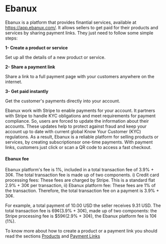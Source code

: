 # Ebanux

Ebanux is a platform that provides finantial services, available at https://app.ebanux.com/.  It allows sellers to get paid for their products and services by sharing payment links. They just need to follow some simple steps:

**1-  Create a product or service**

Set up all the details of a new product or service.

**2- Share a payment link**

Share a link to a full payment page with your customers anywhere on the internet.

**3- Get paid instantly**

Get the customer's payments directly into your account.

Ebanux  work with Stripe to enable payments for your account. It partners with Stripe to handle KYC obligations and meet requirements for payment compliance. So, users are forced to update the information about their accounts. These updates help to protect against fraud and keep your account up to date with current global Know Your Customer (KYC) regulations. As a result, Ebanux is a reliable platform for selling products or services,  by creating subscriptionsor one-time payments. With payment links, customers just click or scan a QR code to access a fast checkout.

#### Ebanux fee

Ebanux platform's fee is 1%, included in a total transaction fee of 3.9% + 30¢. The total transaction fee is made up of two components. i) Credit card processing fees: These fees are charged by Stripe. This is a standard flat 2.9% + 30¢ per transaction, ii) Ebanux platform fee: These fees are 1% of the transaction. Therefore, the total transaction fee on a payment is 3.9% + 30¢.

For example, a total payment of 10.00 USD the seller receives 9.31 USD. The total transaction fee is 69¢(3.9% + 30¢), made up of two components: the Stripe processing fee is $59¢(2.9% + 30¢), the Ebanux platform fee is 10¢(1%).

To know more about how to create a product or a payment link you should read the sections [Products](products.md) and [Payment Links](payment_links.md)
